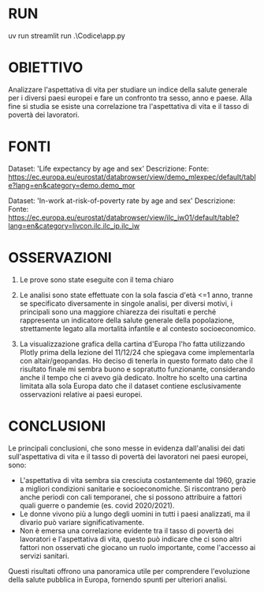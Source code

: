 # RUN
uv run streamlit run .\Codice\app.py

# OBIETTIVO
Analizzare l'aspettativa di vita per studiare un indice della salute generale per i diversi paesi europei e fare un confronto tra sesso, anno e paese. Alla fine si studia se esiste una correlazione tra l'aspettativa di vita e il tasso di povertà dei lavoratori.

# FONTI
Dataset: 'Life expectancy by age and sex'
Descrizione: 
Fonte: https://ec.europa.eu/eurostat/databrowser/view/demo_mlexpec/default/table?lang=en&category=demo.demo_mor
            
Dataset: 'In-work at-risk-of-poverty rate by age and sex'
Descrizione: 
Fonte: https://ec.europa.eu/eurostat/databrowser/view/ilc_iw01/default/table?lang=en&category=livcon.ilc.ilc_ip.ilc_iw

# OSSERVAZIONI
1) Le prove sono state eseguite con il tema chiaro

2) Le analisi sono state effettuate con la sola fascia d'età <=1 anno, tranne se specificato diversamente in singole analisi,
   per diversi motivi, i principali sono una maggiore chiarezza dei risultati e perché rappresenta un indicatore della salute
   generale della popolazione, strettamente legato alla mortalità infantile e al contesto socioeconomico.

3) La visualizzazione grafica della cartina d'Europa l'ho fatta utilizzando Plotly prima della lezione del 11/12/24 che spiegava come
   implementarla con altair/geopandas. Ho deciso di tenerla in questo formato dato che il risultato finale mi sembra buono e sopratutto funzionante, considerando anche il tempo che ci avevo già dedicato.
   Inoltre ho scelto una cartina limitata alla sola Europa dato che il dataset contiene esclusivamente osservazioni relative ai paesi europei.

# CONCLUSIONI

Le principali conclusioni, che sono messe in evidenza dall'analisi dei dati
sull'aspettativa di vita e il tasso di povertà dei lavoratori nei paesi europei, sono:

- L'aspettativa di vita sembra sia cresciuta costantemente dal 1960,
  grazie a migliori condizioni sanitarie e socioeconomiche. Si riscontrano però anche periodi
  con cali temporanei, che si possono attribuire a fattori quali guerre o pandemie (es. covid 2020/2021).
- Le donne vivono più a lungo degli uomini in tutti i paesi analizzati,
  ma il divario può variare significativamente.
- Non è emersa una correlazione evidente tra il tasso di povertà dei lavoratori e l'aspettativa di vita,
  questo può indicare che ci sono altri fattori non osservati che giocano un ruolo importante,
  come l'accesso ai servizi sanitari.

Questi risultati offrono una panoramica utile per comprendere l'evoluzione della salute pubblica in Europa,
fornendo spunti per ulteriori analisi.